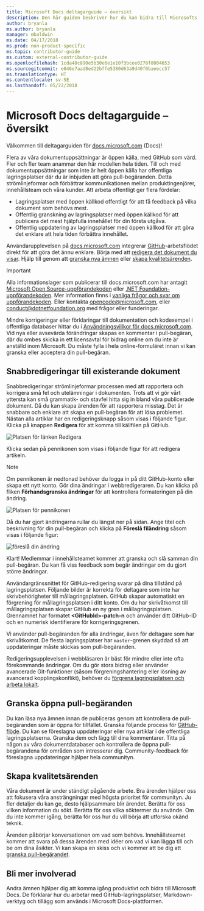 ```yaml
---
title: Microsoft Docs deltagarguide – översikt
description: Den här guiden beskriver hur du kan bidra till Microsofts dokumentationswebbplats docs.microsoft.com.
author: bryanla
ms.author: bryanla
manager: mbaldwin
ms.date: 04/17/2018
ms.prod: non-product-specific
ms.topic: contributor-guide
ms.custom: external-contributor-guide
ms.openlocfilehash: 1cda40c890e5b30e6e1e10f3bcee0278f8004653
ms.sourcegitcommit: e046e7aad8ed22bffe5380d63a9d40f0baeecc57
ms.translationtype: HT
ms.contentlocale: sv-SE
ms.lasthandoff: 05/22/2018
---
```

# <a name="microsoft-docs-contributor-guide-overview"></a>Microsoft Docs deltagarguide – översikt

Välkommen till deltagarguiden för [docs.microsoft.com](https://docs.microsoft.com) (Docs)!

Flera av våra dokumentuppsättningar är öppen källa, med GitHub som värd. Fler och fler team anammar den här modellen hela tiden. Till och med dokumentuppsättningar som inte är helt öppen källa har offentliga lagringsplatser där du är inbjuden att göra pull-begäranden. Detta strömlinjeformar och förbättrar kommunikationen mellan produktingenjörer, innehållsteam och våra kunder. Att arbeta offentligt ger flera fördelar:

- Lagringsplatser med öppen källkod offentligt för att få feedback på vilka dokument som behövs mest.
- Offentlig granskning av lagringsplatser med öppen källkod för att publicera det mest hjälpfulla innehållet för din första utgåva.
- Offentlig uppdatering av lagringsplatser med öppen källkod för att göra det enklare att hela tiden förbättra innehållet.

Användarupplevelsen på [docs.microsoft.com](https://docs.microsoft.com) integrerar [GitHub](https://github.com)-arbetsflödet direkt för att göra det ännu enklare. Börja med att [redigera det dokument du visar](#quick-edits-to-existing-documents). Hjälp till genom att [granska nya ämnen](#review-open-prs) eller [skapa kvalitetsärenden](#create-quality-issues).

> [!IMPORTANT]
> Alla informationslager som publicerar till docs.microsoft.com har antagit [Microsoft Open Source-uppförandekoden](https://opensource.microsoft.com/codeofconduct/) eller [.NET Foundation-uppförandekoden](https://dotnetfoundation.org/code-of-conduct). Mer information finns i [vanliga frågor och svar om uppförandekoden](https://opensource.microsoft.com/codeofconduct/faq/). Eller kontakta [opencode@microsoft.com](mailto:opencode@microsoft.com), eller [conduct@dotnetfoundation.org](mailto:conduct@dotnetfoundation.org) med frågor eller funderingar.<br>
>
> Mindre korrigeringar eller förklaringar till dokumentation och kodexempel i offentliga databaser hittar du i [Användningsvillkor för docs.microsoft.com](https://docs.microsoft.com/legal/termsofuse). Vid nya eller avsevärda förändringar skapas en kommentar i pull-begäran, där du ombes skicka in ett licensavtal för bidrag online om du inte är anställd inom Microsoft. Du måste fylla i hela online-formuläret innan vi kan granska eller acceptera din pull-begäran.

## <a name="quick-edits-to-existing-documents"></a>Snabbredigeringar till existerande dokument

Snabbredigeringar strömlinjeformar processen med att rapportera och korrigera små fel och utelämningar i dokumenten. Trots att vi gör vårt yttersta kan små grammatik- och stavfel hitta sig in bland våra publicerade dokument. Då du kan skapa ärenden för att rapportera misstag. Det är snabbare och enklare att skapa en pull-begäran för att lösa problemet. Nästan alla artiklar har en redigeringsknapp såsom visas i följande figur. Klicka på knappen **Redigera** för att komma till källfilen på GitHub.

![Platsen för länken Redigera](./media/index/edit-article.png)

Klicka sedan på pennikonen som visas i följande figur för att redigera artikeln.

> [!NOTE]
> Om pennikonen är nedtonad behöver du logga in på ditt GitHub-konto eller skapa ett nytt konto. Gör dina ändringar i webbredigeraren. Du kan klicka på fliken **Förhandsgranska ändringar** för att kontrollera formateringen på din ändring.

![Platsen för pennikonen](./media/index/editicon.png)

Då du har gjort ändringarna rullar du längst ner på sidan. Ange titel och beskrivning för din pull-begäran och klicka på **Föreslå filändring** såsom visas i följande figur:

![föreslå din ändring](./media/index/submit-pull-request.png)

Klart! Medlemmar i innehållsteamet kommer att granska och slå samman din pull-begäran. Du kan få viss feedback som begär ändringar om du gjort större ändringar.

Användargränssnittet för GitHub-redigering svarar på dina tillstånd på lagringsplatsen. Följande bilder är korrekta för deltagare som inte har skrivbehörigheter till mållagringsplatsen. GitHub skapar automatiskt en förgrening för mållagringsplatsen i ditt konto. Om du har skrivåtkomst till mållagringsplatsen skapar GitHub en ny gren i mållagringsplatsen. Grennamnet har formatet **\<GitHubId\>-patch-n** och använder ditt GitHub-ID och en numerisk identifierare för korrigeringsgrenen.

Vi använder pull-begäranden för alla ändringar, även för deltagare som har skrivåtkomst. De flesta lagringsplatser har `master`-grenen skyddad så att uppdateringar måste skickas som pull-begäranden.

Redigeringsupplevelsen i webbläsaren är bäst för mindre eller inte ofta förekommande ändringar. Om du gör stora bidrag eller använder avancerade Git-funktioner (såsom förgreningshantering eller lösning av avancerad kopplingskonflikt), behöver du [förgrena lagringsplatsen och arbeta lokalt](how-to-write-workflows-major.md).

## <a name="review-open-prs"></a>Granska öppna pull-begäranden

Du kan läsa nya ämnen innan de publiceras genom att kontrollera de pull-begäranden som är öppna för tillfället. Granska följande process för [GitHub-flöde](https://guides.github.com/introduction/flow/). Du kan se föreslagna uppdateringar eller nya artiklar i de offentliga lagringsplatserna. Granska dem och lägg till dina kommentarer. Titta på någon av våra dokumentdatabaser och kontrollera de öppna pull-begärandena för områden som intresserar dig. Community-feedback för föreslagna uppdateringar hjälper hela communityn.

## <a name="create-quality-issues"></a>Skapa kvalitetsärenden

Våra dokument är under ständigt pågående arbete. Bra ärenden hjälper oss att fokusera våra ansträngningar med högsta prioritet för communityn. Ju fler detaljer du kan ge, desto hjälpsammare blir ärendet. Berätta för oss vilken information du sökt. Berätta för oss vilka söktermer du använde. Om du inte kommer igång, berätta för oss hur du vill börja att utforska okänd teknik.

Ärenden påbörjar konversationen om vad som behövs. Innehållsteamet kommer att svara på dessa ärenden med idéer om vad vi kan lägga till och be om dina åsikter. Vi kan skapa en skiss och vi kommer att be dig att [granska pull-begärandet](#review-open-prs).

## <a name="get-more-involved"></a>Bli mer involverad

Andra ämnen hjälper dig att komma igång produktivt och bidra till Microsoft Docs. De förklarar hur du arbetar med GitHub-lagringsplatser, Markdown-verktyg och tillägg som används i Microsoft Docs-plattformen.
